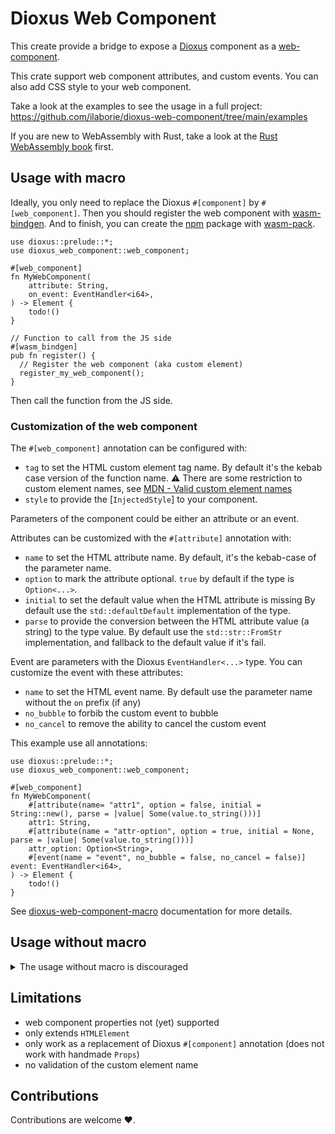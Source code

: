 # Dioxus Web Component

This create provide a bridge to expose a [Dioxus] component as a [web-component].

This crate support web component attributes, and custom events.
You can also add CSS style to your web component.

Take a look at the examples to see the usage in a full project:
<https://github.com/ilaborie/dioxus-web-component/tree/main/examples>


If you are new to WebAssembly with Rust, take a look at the [Rust WebAssembly book] first.

## Usage with macro

Ideally, you only need to replace the Dioxus `#[component]` by `#[web_component]`.
Then you should register the web component with [wasm-bindgen].
And to finish, you can create the [npm] package with [wasm-pack].


```rust, ignore
use dioxus::prelude::*;
use dioxus_web_component::web_component;

#[web_component]
fn MyWebComponent(
    attribute: String,
    on_event: EventHandler<i64>,
) -> Element {
    todo!()
}

// Function to call from the JS side
#[wasm_bindgen]
pub fn register() {
  // Register the web component (aka custom element)
  register_my_web_component();
}
```

Then call the function from the JS side.


### Customization of the web component

The `#[web_component]` annotation can be configured with:

* `tag` to set the HTML custom element tag name.
  By default it's the kebab case version of the function name.
  ⚠️ There are some restriction to custom element names, see [MDN - Valid custom element names](https://developer.mozilla.org/en-US/docs/Web/API/CustomElementRegistry/define#valid_custom_element_names)
* `style` to provide the [`InjectedStyle`] to your component.

Parameters of the component could be either an attribute or an event.

Attributes can be customized with the `#[attribute]` annotation with:

* `name` to set the HTML attribute name.
  By default, it's the kebab-case of the parameter name.
* `option` to mark the attribute optional.
  `true` by default if the type is `Option<...>`.
* `initial` to set the default value when the HTML attribute is missing
  By default use the `std::defaultDefault` implementation of the type.
* `parse` to provide the conversion between the HTML attribute value (a string) to the type value.
  By default use the `std::str::FromStr` implementation, and fallback to the default value if it's fail.


Event are parameters with the Dioxus `EventHandler<...>` type.
You can customize the event with these attributes:

* `name` to set the HTML event name.
  By default use the parameter name without the `on` prefix (if any)
* `no_bubble` to forbib the custom event to bubble
* `no_cancel` to remove the ability to cancel the custom event


This example use all annotations:

```rust, ignore
use dioxus::prelude::*;
use dioxus_web_component::web_component;

#[web_component]
fn MyWebComponent(
    #[attribute(name= "attr1", option = false, initial = String::new(), parse = |value| Some(value.to_string()))]
    attr1: String,
    #[attribute(name = "attr-option", option = true, initial = None, parse = |value| Some(value.to_string()))]
    attr_option: Option<String>,
    #[event(name = "event", no_bubble = false, no_cancel = false)] event: EventHandler<i64>,
) -> Element {
    todo!()
}

```

See [dioxus-web-component-macro] documentation for more details.

## Usage without macro

<details>
<summary>The usage without macro is discouraged</summary>

You can provide your manual implementation of [`DioxusWebComponent`] and call
[`register_dioxus_web_component`] to register your web component.


For example, the greeting example could be written with

```rust, ignore,
use std::borrow::Cow::Borrowed;

use dioxus::prelude::*;
use dioxus_web_component::{register_dioxus_web_component, Context, DioxusWebComponent, Message};
use dioxus_web_component::{
    register_dioxus_web_component, Context, DioxusWebComponent, InjectedStyle, Message,
};
use wasm_bindgen::prelude::*;

/// Install (register) the web component
///
/// # Errors
///
/// Registering the web-component may fail
#[wasm_bindgen(start)]
pub fn register() -> Result<(), JsValue> {
    register_dioxus_web_component::<GreetingsWebComponent>("plop-greeting");
    Ok(())
}

/// The Dioxus component
#[component]
fn Greetings(name: String) -> Element {
    rsx! { p { "Hello {name}!" } }
}

struct GreetingsWebComponent;

impl DioxusWebComponent for GreetingsWebComponent {
    fn style() -> InjectedStyle {
        let css = include_str!("./style.css");
        InjectedStyle::Css(Borrowed(css))
    }

    fn attributes() -> &'static [&'static str] {
        &["name"]
    }

    fn element() -> Element {
        let mut name_signal = use_signal(String::new);
        let Context { rx, .. } = use_context();
        let _change_handler = use_coroutine::<(), _, _>(|_| async move {
            while let Ok(Message::AttributeChanged { new_value, .. }) = rx.recv().await {
                let value = new_value.unwrap_or_else(|| "World".to_owned());
                name_signal.set(value);
            }
        });
        rsx! { Greetings { name: name_signal } }
    }
}
```

And the counter example looks like:

```rust, ignore
use std::borrow::Cow;

use dioxus::prelude::*;
use dioxus_web_component::{
    custom_event_handler, register_dioxus_web_component, Context, CustomEventOptions,
    DioxusWebComponent, InjectedStyle,
};
use wasm_bindgen::prelude::*;

/// Install (register) the web component
///
/// # Errors
///
/// Registering the web-component may fail
#[wasm_bindgen(start)]
pub fn register() -> Result<(), JsValue> {
    register_dioxus_web_component::<CounterWebComponent>("plop-counter");

    Ok(())
}

/// The Dioxus component
#[component]
fn Counter(on_count: EventHandler<i32>) -> Element {
    let mut counter = use_signal(|| 0);

    rsx! {
        button {
            onclick: move |_| {
                counter += 1;
                on_count(*counter.read());
            },
            "+"
        }
        output { "{counter}" }
    }
}

struct CounterWebComponent;

impl DioxusWebComponent for CounterWebComponent {
    fn style() -> InjectedStyle {
        let url = Cow::Borrowed("./style.css");
        InjectedStyle::Stylesheet(url)
    }

    fn attributes() -> &'static [&'static str] {
        &["name"]
    }

    fn element() -> Element {
        let Context { event_target, .. } = use_context();
        let on_count = custom_event_handler(event_target, "count", CustomEventOptions::default());

        rsx! { Counter { on_count } }
    }
}
```

</details>

## Limitations

* web component properties not (yet) supported
* only extends `HTMLElement`
* only work as a replacement of Dioxus `#[component]` annotation (does not work with handmade `Props`)
* no validation of the custom element name


## Contributions

Contributions are welcome ❤️.


[Dioxus]: https://dioxuslabs.com/
[web-component]: https://developer.mozilla.org/en-US/docs/Web/API/Web_components
[wasm-bindgen]: https://github.com/rustwasm/wasm-bindgen
[npm]: https://www.npmjs.com/
[wasm-pack]: https://github.com/rustwasm/wasm-pack
[Rust WebAssembly book]: https://rustwasm.github.io/docs/book/
[dioxus-web-component-macro]: https://github.com/ilaborie/dioxus-web-component/blob/main/dioxus-web-component-macro/README.md
